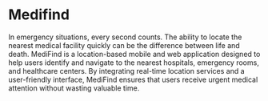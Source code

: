 # Medifind
In emergency situations, every second counts. The ability to locate the nearest medical facility quickly can be the difference between life and death. MediFind is a location-based mobile and web application designed to help users identify and navigate to the nearest hospitals, emergency rooms, and healthcare centers. By integrating real-time location services and a user-friendly interface, MediFind ensures that users receive urgent medical attention without wasting valuable time.
